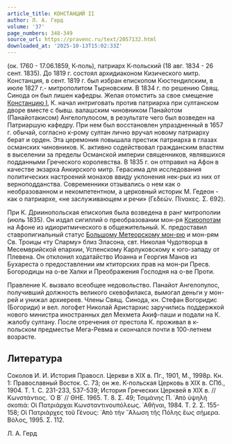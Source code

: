 ```yaml
---
article_title: КОНСТАНЦИЙ II
author: Л. А. Герд
volume: '37'
page_numbers: 348-349
source_url: https://pravenc.ru/text/2057132.html
downloaded_at: '2025-10-13T15:02:33Z'
---
```


(ок. 1760 - 17.06.1859, К-поль), патриарх К-польский (18 авг. 1834 - 26 сент. 1835). До 1819 г. состоял архидиаконом Кизического митр. Констанция, в сент. 1819 г. был избран епископом Кюстендилским, в июле 1827 г.- митрополитом Тырновским. В 1834 г. по решению Свящ. Синода он был лишен кафедры. Желая отомстить за свое смещение [Констанцию I](<https://pravenc.ru/text/Констанцию I.html>), К. начал интриговать против патриарха при султанском дворе вместе с бывш. валашским чиновником Панайотом (Панайотакисом) Ангелопулосом, в результате чего был возведен на Патриаршую кафедру. При нем был восстановлен упраздненный в 1657 г. обычай, согласно к-рому султан лично вручал новому патриарху берат и орден. Эта церемония повышала престиж патриарха в глазах османских чиновников. К. активно содействовал гражданским властям в выселении за пределы Османской империи священников, являвшихся подданными Греческого королевства. В 1835 г. он отправил на Афон в качестве экзарха Анкирского митр. Герасима для исследования политических настроений монахов ввиду уклонения нек-рых из них от верноподданства. Современники отзывались о нем как о необразованном и некомпетентном, а церковный историк М. Гедеон - как о патриархе, «не заслуживающем и речи» (Γεδεών. Πίνακες. Σ. 692).

При К. Дриинопольская епископия была возведена в ранг митрополии (июль 1835). Он издал сигиллий о преобразовании мон-ря [Ксиропотам](https://pravenc.ru/text/Ксиропотам.html) на Афоне из идиоритмического в общежительный. К. предоставил ставропигиальный статус [Большому Метеорскому мон-рю](<https://pravenc.ru/text/Большому Метеорскому мон-рю.html>) и мон-рям Св. Троицы «ту Спарму» близ Эласона, свт. Николая Чудотворца в Месемврийской епархии, Успенскому Карлуковскому к юго-западу от Плевена. Он отклонил ходатайство Иоанна и Георгия Манов из Бухареста о предоставлении им ктиторских прав на мон-ри Пресв. Богородицы на о-ве Халки и Преображения Господня на о-ве Проти.

Правление К. вызвало всеобщее недовольство. Панайот Ангелопулос, получивший должность великого скевофилакса, вымогал деньги у мон-рей и унижал архиереев. Члены Свящ. Синода, кн. Стефан Вогоридис (Богориди) и вел. логофет Николай Аристархис заручились поддержкой нового министра иностранных дел Мехмета Акиф-паши и подали на К. жалобу султану. После отречения от престола К. проживал в к-польском предместье Мега-Ревма и скончался почти в 100-летнем возрасте.

## Литература

Соколов И. И. История Правосл. Церкви в XIX в. Пг., 1901, М., 1998р. Кн. 1: Православный Восток. С. 73; он же. К-польская Церковь в XIX в. СПб., 1904. Т. 1. С. 231-233, 537-539; История Греческих Церквей в XIX в. // Κωνστάντιος. ῾Ο Β´ // ΘΗΕ. 1965. Τ. 8. Σ. 49; Τσιμάνης Π. ᾿Απὸ ὑψηλὴ σκοπιά: Οἱ Πατριάρχαι Κωνσταντινουπόλεως. ᾿Αθῆναι, 1984. Τ. 2. Σ. 155-158; Οἱ Πατριάρχες τοῦ Γένους: ᾿Απὸ τὴν ῞Αλωση τῆς Πόλης ἕως σήμερα. Βόλος, 1995. Σ. 112.

Л. А. Герд
